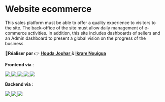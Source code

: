 # Website ecommerce
This sales platform must be able to offer a quality experience to visitors to the site. The back-office of the site must allow daily management of e-commerce activities.
 In addition, this site includes dashboards of sellers and an Admin dashboard to present a global vision on the progress of the business.
 
 :boy:**Réaliser par** :point_right: <a href="https://github.com/houdajh"> **Houda Jouhar** </a> & <a href="https://github.com/IkrameNG">
 **Ikram Nouigua** </a>
 
**Frontend via** :
<p align="left"> 
<a href="https://www.w3.org/html/" target="_blank"> <img src="https://img.shields.io/badge/HTML5-E34F26?style=for-the-badge&logo=html5&logoColor=white"/> </a> 
 <a href="https://www.w3schools.com/css/" target="_blank"> <img src="https://img.shields.io/badge/CSS3-1572B6?style=for-the-badge&logo=css3&logoColor=white"/> </a> 
<a href="https://getbootstrap.com" > <img src="https://img.shields.io/badge/Bootstrap-563D7C?style=for-the-badge&logo=bootstrap&logoColor=white"/> </a> 
<a href="" > <img src="https://img.shields.io/badge/JavaScript-323330?style=for-the-badge&logo=javascript&logoColor=F7DF1E"/> </a>
<a href="" target="_blank"> <img src="https://img.shields.io/badge/Chart.js-FF6384?style=for-the-badge&logo=chartdotjs&logoColor=white"/> </a>

</p>

**Backend via** :

<a href="https://www.python.org" target="_blank"> <img src="https://img.shields.io/badge/Python-FFD43B?style=for-the-badge&logo=python&logoColor=darkgreen"/> </a> 
<a href="" target="_blank"> <img src="https://img.shields.io/badge/Django-092E20?style=for-the-badge&logo=django&logoColor=white"/> </a>
<a href="" target="_blank"> <img src="https://img.shields.io/badge/SQLite-07405E?style=for-the-badge&logo=sqlite&logoColor=white"/> </a>


 
